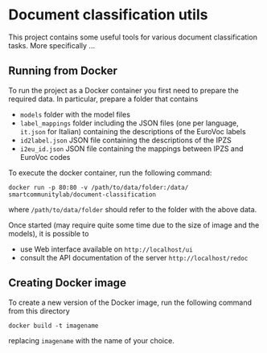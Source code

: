 # Document classification utils

This project contains some useful tools for various document classification tasks. More specifically ...


## Running from Docker

To run the project as a Docker container you first need to prepare the required data. In particular, prepare a folder that contains
* ``models`` folder with the model files
* ``label_mappings`` folder including the JSON files (one per language, `it.json` for Italian)
  containing the descriptions of the EuroVoc labels
* ``id2label.json`` JSON file containing the descriptions of the IPZS
* ``i2eu_id.json`` JSON file containing the mappings between IPZS and EuroVoc codes
  
To execute the docker container, run the following command:
```
docker run -p 80:80 -v /path/to/data/folder:/data/ smartcommunitylab/document-classification
```
where ``/path/to/data/folder`` should refer to the folder with the above data.

Once started (may require quite some time due to the size of image and the models), it is possible to 
* use Web interface available on ``http://localhost/ui``
* consult the API documentation of the server ``http://localhost/redoc``

## Creating Docker image
To create a new version of the Docker image, run the following command from this directory
```
docker build -t imagename
```
replacing ``imagename`` with the name of your choice.



